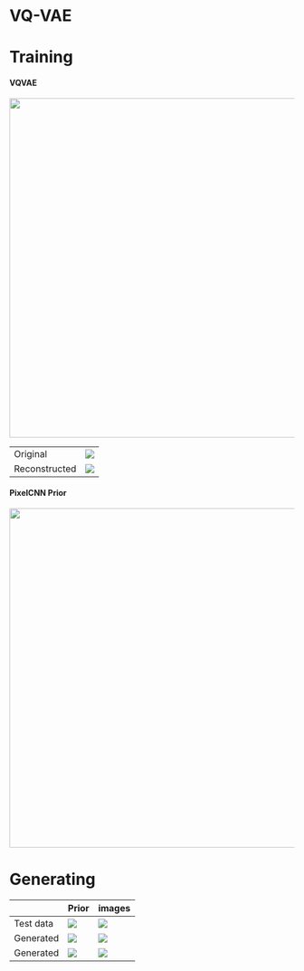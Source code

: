 # VQ-VAE

# Training
#### VQVAE
<p align="center">
  <img src="https://github.com/CarrickC/PatternFlow/blob/topic-recognition/recognition/45678044/images/vqvae_train_status.png" width="600">
</p>

| | |
| ------------- | ------------- |
| Original | ![](https://github.com/CarrickC/PatternFlow/blob/topic-recognition/recognition/45678044/images/original.png) |
| Reconstructed | ![](https://github.com/CarrickC/PatternFlow/blob/topic-recognition/recognition/45678044/images/reconst.png) |


#### PixelCNN Prior
<p align="center">
  <img src="https://github.com/CarrickC/PatternFlow/blob/topic-recognition/recognition/45678044/images/prior_train_status.png" width="600">
</p>

# Generating
| | Prior | images |
| ------------- | ------------- | ------------- |
| Test data | ![](https://github.com/CarrickC/PatternFlow/blob/topic-recognition/recognition/45678044/images/test_q.png) | ![](https://github.com/CarrickC/PatternFlow/blob/topic-recognition/recognition/45678044/images/test_imgs.png) |
| Generated | ![](https://github.com/CarrickC/PatternFlow/blob/topic-recognition/recognition/45678044/images/generated_q.png) | ![](https://github.com/CarrickC/PatternFlow/blob/topic-recognition/recognition/45678044/images/generated_imgs.png) |
| Generated | ![](https://github.com/CarrickC/PatternFlow/blob/topic-recognition/recognition/45678044/images/generated_q2.png) | ![](https://github.com/CarrickC/PatternFlow/blob/topic-recognition/recognition/45678044/images/generated_imgs2.png) |
